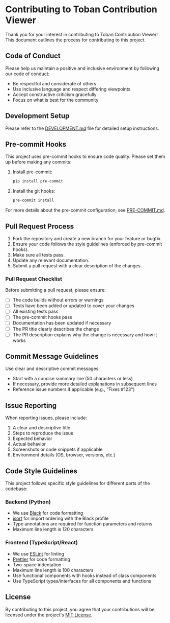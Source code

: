 # Contributing to Toban Contribution Viewer

Thank you for your interest in contributing to Toban Contribution Viewer! This document outlines the process for contributing to this project.

## Code of Conduct

Please help us maintain a positive and inclusive environment by following our code of conduct:

- Be respectful and considerate of others
- Use inclusive language and respect differing viewpoints
- Accept constructive criticism gracefully
- Focus on what is best for the community

## Development Setup

Please refer to the [DEVELOPMENT.md](DEVELOPMENT.md) file for detailed setup instructions.

## Pre-commit Hooks

This project uses pre-commit hooks to ensure code quality. Please set them up before making any commits:

1. Install pre-commit:
   ```bash
   pip install pre-commit
   ```

2. Install the git hooks:
   ```bash
   pre-commit install
   ```

For more details about the pre-commit configuration, see [PRE-COMMIT.md](PRE-COMMIT.md).

## Pull Request Process

1. Fork the repository and create a new branch for your feature or bugfix.
2. Ensure your code follows the style guidelines (enforced by pre-commit hooks).
3. Make sure all tests pass.
4. Update any relevant documentation.
5. Submit a pull request with a clear description of the changes.

### Pull Request Checklist

Before submitting a pull request, please ensure:

- [ ] The code builds without errors or warnings
- [ ] Tests have been added or updated to cover your changes
- [ ] All existing tests pass
- [ ] The pre-commit hooks pass
- [ ] Documentation has been updated if necessary
- [ ] The PR title clearly describes the change
- [ ] The PR description explains why the change is necessary and how it works

## Commit Message Guidelines

Use clear and descriptive commit messages:

- Start with a concise summary line (50 characters or less)
- If necessary, provide more detailed explanations in subsequent lines
- Reference issue numbers if applicable (e.g., "Fixes #123")

## Issue Reporting

When reporting issues, please include:

1. A clear and descriptive title
2. Steps to reproduce the issue
3. Expected behavior
4. Actual behavior
5. Screenshots or code snippets if applicable
6. Environment details (OS, browser, versions, etc.)

## Code Style Guidelines

This project follows specific style guidelines for different parts of the codebase:

### Backend (Python)

- We use [Black](https://black.readthedocs.io/) for code formatting
- [isort](https://pycqa.github.io/isort/) for import ordering with the Black profile
- Type annotations are required for function parameters and returns
- Maximum line length is 120 characters

### Frontend (TypeScript/React)

- We use [ESLint](https://eslint.org/) for linting
- [Prettier](https://prettier.io/) for code formatting
- Two-space indentation
- Maximum line length is 100 characters
- Use functional components with hooks instead of class components
- Use TypeScript types/interfaces for all components and functions

## License

By contributing to this project, you agree that your contributions will be licensed under the project's [MIT License](LICENSE).
